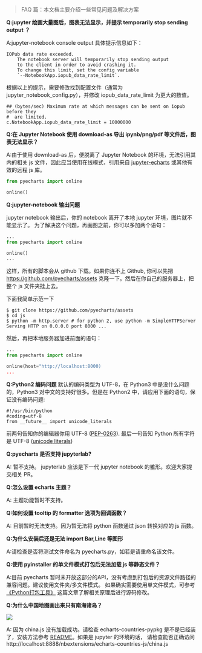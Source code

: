 > FAQ 篇：本文档主要介绍一些常见问题及解决方案

**Q:jupyter 绘画大量图后，图表无法显示，并提示 temporarily stop sending output ？**

A:jupyter-notebook console output 具体提示信息如下：

```
IOPub data rate exceeded.
    The notebook server will temporarily stop sending output
    to the client in order to avoid crashing it.
    To change this limit, set the config variable
    `--NotebookApp.iopub_data_rate_limit`.
```

根据以上的提示，需要修改找到配置文件（通常为 jupyter_notebook_config.py），并修改 iopub_data_rate_limit 为更大的数值。

```
## (bytes/sec) Maximum rate at which messages can be sent on iopub before they
#  are limited.
c.NotebookApp.iopub_data_rate_limit = 10000000
```

**Q:在 Jupyter Notebook 使用 download-as 导出 ipynb/png/pdf 等文件后，图表无法显示？**

A:由于使用 download-as 后，便脱离了 Jupyter Notebook 的环境，无法引用其内的相关 js 文件，因此应当使用在线模式，引用来自 [jupyter-echarts](https://github.com/pyecharts/jupyter-echarts) 或其他有效的远程 js 库。

```python
from pyecharts import online

online()
```

**Q:jupyter-notebook 输出问题**

jupyter notebook 输出后，你的 notebook 离开了本地 jupyter 环境，图片就不能显示了。
为了解决这个问题，再画图之前，你可以多加两个语句：

```python
...
from pyecharts import online

online()
...
```

这样，所有的脚本会从 github 下载。如果你连不上 Github, 你可以先把 https://github.com/pyecharts/assets 克隆一下。然后在你自己的服务器上，把整个 js 文件夹挂上去。

下面我简单示范一下  

```
$ git clone https://github.com/pyecharts/assets
$ cd js
$ python -m http.server # for python 2, use python -m SimpleHTTPServer
Serving HTTP on 0.0.0.0 port 8000 ...
```

然后，再把本地服务器加进前面的语句：

```python
...
from pyecharts import online

online(host="http://localhost:8000)
...
```
**Q:Python2 编码问题**
默认的编码类型为 UTF-8，在 Python3 中是没什么问题的，Python3 对中文的支持好很多。但是在 Python2 中，请应用下面的语句，保证没有编码问题:
```
#!/usr/bin/python
#coding=utf-8
from __future__ import unicode_literals
```
前两句告知你的编辑器你用 UTF-8 ([PEP-0263](https://www.python.org/dev/peps/pep-0263/)). 最后一句告知 Python 所有字符是 UTF-8 ([unicode literals](http://python-future.org/unicode_literals.html))

**Q:pyecharts 是否支持  jupyterlab?**

A: 暂不支持。 jupyterlab 应该是下一代 jupyter notebook 的雏形。欢迎大家提交相关 PR。

**Q:怎么设置 echarts 主题？**

A: 主题功能暂时不支持。

**Q:如何设置 tooltip 的 formatter 选项为回调函数？**

A: 目前暂时无法支持。因为暂无法将 python 函数通过 json 转换对应的 js 函数。

**Q:为什么安装后还是无法 import Bar,Line 等图形**

A:请检查是否将测试文件命名为 pyecharts.py，如若是请重命名该文件。

**Q:使用 pyinstaller 的单文件模式打包后无法加载 js 等静态文件？**

A:目前 pyecharts 暂时未开放这部分的API，没有考虑到打包后的资源文件路径的兼容问题。建议使用文件夹/多文件模式。
如果确实需要使用单文件模式，可参考 [《Python打包工具》](https://kinegratii.github.io/2016/04/23/python-package/) 这篇文章了解相关原理后进行源码修改。

**Q:为什么中国地图画出来只有南海诸岛？**

![](https://user-images.githubusercontent.com/4280312/37690316-08ef46e0-2ca2-11e8-9f2c-78c41a84bf57.png)

A: 因为 china.js 没有加载成功。请检查 echarts-countries-pypkg 是不是已经装了，安装方法参考 [README](https://github.com/pyecharts/pyecharts/blob/master/README.md)。如果是 jupyter 的环境的话， 请检查能否正确访问 http://localhost:8888/nbextensions/echarts-countries-js/china.js